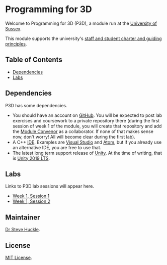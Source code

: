 # Programming for 3D

Welcome to Programming for 3D (P3D), a module run at the [University of Sussex](https://www.sussex.ac.uk/).

This module supports the university's [staff and student charter and guiding principles](/docs/staffStudentCharter.pdf).

## Table of Contents

- [Dependencies](#dependencies)
- [Labs](#labs)

## Dependencies

P3D has some dependencies.

- You should have an account on [GitHub](https://github.com/). You will be expected to post lab exercises and coursework to a private repository there (during the first session of week 1 of the module, you will create that repository and add the [Module Convenor](#maintainer) as a collaborator. If none of that makes sense now, don't worry! All will become clear during the first lab).
- A C++ [IDE](https://en.wikipedia.org/wiki/Integrated_development_environment). Examples are [Visual Studio](https://visualstudio.microsoft.com/) and [Atom](https://atom.io/), but if you already use an alternative IDE, you are free to use that.
- The latest long term support release of [Unity](https://unity3d.com/unity/qa/lts-releases). At the time of writing, that is [Unity 2019 LTS](https://unity.com/releases/2019-lts).

## Labs

Links to P3D lab sessions will appear here.

+ [Week 1, Session 1](/docs/labs/week1Session1.md)
+ [Week 1, Session 2](/docs/labs/week1Session2.md)

## Maintainer

[Dr Steve Huckle](https://glowkeeper.github.io/).

## License

[MIT License](LICENSE).
